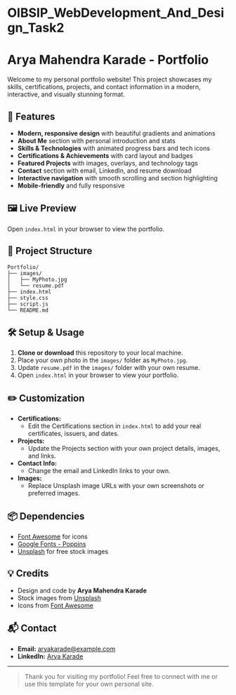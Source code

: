 # OIBSIP_WebDevelopment_And_Design_Task2

# Arya Mahendra Karade - Portfolio

Welcome to my personal portfolio website! This project showcases my skills, certifications, projects, and contact information in a modern, interactive, and visually stunning format.

## 🚀 Features

- **Modern, responsive design** with beautiful gradients and animations
- **About Me** section with personal introduction and stats
- **Skills & Technologies** with animated progress bars and tech icons
- **Certifications & Achievements** with card layout and badges
- **Featured Projects** with images, overlays, and technology tags
- **Contact** section with email, LinkedIn, and resume download
- **Interactive navigation** with smooth scrolling and section highlighting
- **Mobile-friendly** and fully responsive

## 🖼️ Live Preview
Open `index.html` in your browser to view the portfolio.

## 📁 Project Structure

```
Portfolio/
├── images/
│   ├── MyPhoto.jpg
│   └── resume.pdf
├── index.html
├── style.css
├── script.js
└── README.md
```

## 🛠️ Setup & Usage
1. **Clone or download** this repository to your local machine.
2. Place your own photo in the `images/` folder as `MyPhoto.jpg`.
3. Update `resume.pdf` in the `images/` folder with your own resume.
4. Open `index.html` in your browser to view your portfolio.

## ✏️ Customization
- **Certifications:**
  - Edit the Certifications section in `index.html` to add your real certificates, issuers, and dates.
- **Projects:**
  - Update the Projects section with your own project details, images, and links.
- **Contact Info:**
  - Change the email and LinkedIn links to your own.
- **Images:**
  - Replace Unsplash image URLs with your own screenshots or preferred images.

## 📦 Dependencies
- [Font Awesome](https://fontawesome.com/) for icons
- [Google Fonts - Poppins](https://fonts.google.com/specimen/Poppins)
- [Unsplash](https://unsplash.com/) for free stock images

## 💡 Credits
- Design and code by **Arya Mahendra Karade**
- Stock images from [Unsplash](https://unsplash.com/)
- Icons from [Font Awesome](https://fontawesome.com/)

## 📬 Contact
- **Email:** aryakarade@example.com
- **LinkedIn:** [Arya Karade](https://www.linkedin.com/in/arya-karade-a98241281/)

---

> Thank you for visiting my portfolio! Feel free to connect with me or use this template for your own personal site. 
